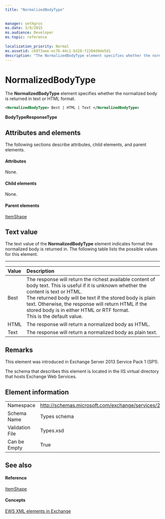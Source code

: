 ```yaml
---
title: "NormalizedBodyType"
 
 
manager: sethgros
ms.date: 3/9/2015
ms.audience: Developer
ms.topic: reference
 
localization_priority: Normal
ms.assetid: c6973aee-ec7b-44c1-b328-f2204d9de5d1
description: "The NormalizedBodyType element specifies whether the normalized body is returned in text or HTML format."
---
```


# NormalizedBodyType

The **NormalizedBodyType** element specifies whether the normalized body is returned in text or HTML format. 
  
```XML
<NormalizedBodyType> Best | HTML | Text </NormalizedBodyType>
```

 **BodyTypeResponseType**
## Attributes and elements

The following sections describe attributes, child elements, and parent elements.
  
#### Attributes

None.
  
#### Child elements

None.
  
#### Parent elements

[ItemShape](itemshape.md)
  
## Text value

The text value of the **NormalizedBodyType** element indicates format the normalized body is returned in. The following table lists the possible values for this element. 
  
****

|**Value**|**Description**|
|:-----|:-----|
|Best  <br/> |The response will return the richest available content of body text. This is useful if it is unknown whether the content is text or HTML.  <br/> The returned body will be text if the stored body is plain text. Otherwise, the response will return HTML if the stored body is in either HTML or RTF format.  <br/> This is the default value.  <br/> |
|HTML  <br/> |The response will return a normalized body as HTML.  <br/> |
|Text  <br/> |The response will return a normalized body as plain text.  <br/> |
   
## Remarks

This element was introduced in Exchange Server 2013 Service Pack 1 (SP1).
  
The schema that describes this element is located in the IIS virtual directory that hosts Exchange Web Services.
  
## Element information

|||
|:-----|:-----|
|Namespace  <br/> |http://schemas.microsoft.com/exchange/services/2006/types  <br/> |
|Schema Name  <br/> |Types schema  <br/> |
|Validation File  <br/> |Types.xsd  <br/> |
|Can be Empty  <br/> |True  <br/> |
   
## See also

#### Reference

[ItemShape](itemshape.md)
#### Concepts

[EWS XML elements in Exchange](ews-xml-elements-in-exchange.md)

